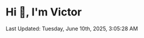 <h1>Hi 👋, I'm Victor </h1>

<!--RECENT_ACTIVITY:start-->
<!--RECENT_ACTIVITY:end-->

<!--RECENT_ACTIVITY:last_update-->
Last Updated: Tuesday, June 10th, 2025, 3:05:28 AM
<!--RECENT_ACTIVITY:last_update_end-->
